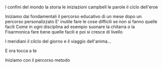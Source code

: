 
I confini del mondo la storia le iniziazioni campbell le parole il ciclo dell'eroe 


Iniziamo dai fondamentali 
il percorso educativo di un mese dopo un percorso personalizzato
E' inutile fare le cose difficili se non si fanno quelle facili 
Come in ogni disciplina ad esempio suonare la chitarra o la Fisarmonica fare bene quelle facili e poi si cresce di livello
<!--In ogni disciplina, prima le basi. L'educazione è la base per ottenere risultati 
Siamo giunti alla fine o all'inizio dipende da te

prima di fare le cose difficili bisogna imparare a fare bene i fondamentali

Abbiamo visto quali sono durante questa guida perciò se vuoi iniziare ti propongo un percorso educativo di un mese che ti servirà come addestramento a un viaggio più lungo o forse già con il programma educativo succederà a quello che succede al 50% dei pazienti che risolvono già il loro problema.

Cosa dici di iniziare? Ti aspetto alla presentazione! 
 -->
I meridiani il cilclo del giorno e il viaggio dell'anima...

E ora tocca a te 

Iniziamo con il percorso metodo 
<!--stackedit_data:
eyJoaXN0b3J5IjpbMzI5OTAwMjE5LDEwNDI1MDIzMjEsLTE5Mz
E0MjY5OTVdfQ==
-->